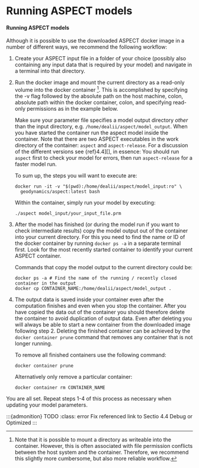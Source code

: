
# Running ASPECT models

#### Running ASPECT models

Although it is possible to use the downloaded
ASPECT docker image in a number of different ways, we
recommend the following workflow:

1.  Create your ASPECT input file in a folder
    of your choice (possibly also containing any input data that is required
    by your model) and navigate in a terminal into that directory.

2.  Run the docker image and mount the current directory as a read-only volume
    into the docker container [^footnote1]. This is accomplished by specifying the -v
    flag followed by the absolute path on the host machine, colon, absolute
    path within the docker container, colon, and specifying read-only
    permissions as in the example below.

    Make sure your parameter file specifies a model output directory *other*
    than the input directory, e.g. `/home/dealii/aspect/model_output`. When
    you have started the container run the aspect model inside the container.
    Note that there are two ASPECT executables
    in the work directory of the container: `aspect` and `aspect-release`. For
    a discussion of the different versions see {ref}4.4][], in
    essence: You should run `aspect` first to check your model for errors,
    then run `aspect-release` for a faster model run.

    To sum up, the steps you will want to execute are:

    ``` ksh
    docker run -it -v "$(pwd):/home/dealii/aspect/model_input:ro" \
      geodynamics/aspect:latest bash
    ```

    Within the container, simply run your model by executing:

    ``` ksh
    ./aspect model_input/your_input_file.prm
    ```

3.  After the model has finished (or during the model run if you want to check
    intermediate results) copy the model output out of the container into your
    current directory. For this you need to find the name or ID of the docker
    container by running `docker ps -a` in a separate terminal first. Look for
    the most recently started container to identify your current
    ASPECT container.

    Commands that copy the model output to the current directory could be:

    ``` ksh
    docker ps -a # Find the name of the running / recently closed container in the output
    docker cp CONTAINER_NAME:/home/dealii/aspect/model_output .
    ```

4.  The output data is saved inside your container even after the computation
    finishes and even when you stop the container. After you have copied the
    data out of the container you should therefore delete the container to
    avoid duplication of output data. Even after deleting you will always be
    able to start a new container from the downloaded image following step 2.
    Deleting the finished container can be achieved by the
    `docker container prune` command that removes any container that is not
    longer running.

    <div class="center">

    </div>

    To remove all finished containers use the following command:

    ``` ksh
    docker container prune
    ```

    Alternatively only remove a particular container:

    ``` ksh
    docker container rm CONTAINER_NAME
    ```

You are all set. Repeat steps 1-4 of this process as necessary when updating
your model parameters.

:::{admonition} TODO
:class: error
Fix referenced link to Sectio 4.4 Debug or Optimized 
:::

[^footnote1]: Note that it is possible to mount a directory as writeable into the container. However, this is often associated with file
permission conflicts between the host system and the container. Therefore, we recommend this slightly more cumbersome, but
also more reliable workflow.
